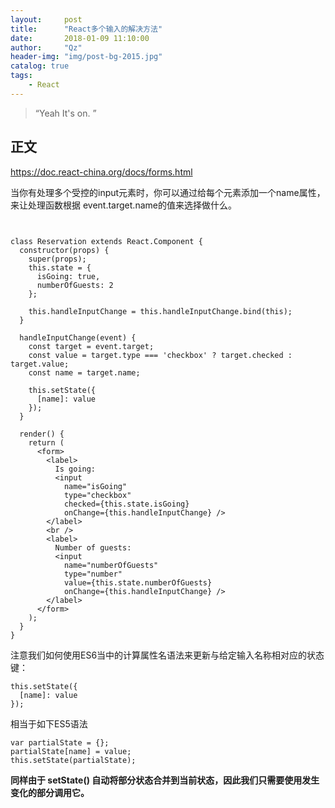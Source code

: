 ```yaml
---
layout:     post
title:      "React多个输入的解决方法"
date:       2018-01-09 11:10:00
author:     "Qz"
header-img: "img/post-bg-2015.jpg"
catalog: true
tags:
    - React
---
```


> “Yeah It's on. ”


## 正文

https://doc.react-china.org/docs/forms.html

当你有处理多个受控的input元素时，你可以通过给每个元素添加一个name属性，来让处理函数根据 event.target.name的值来选择做什么。

```


class Reservation extends React.Component {
  constructor(props) {
    super(props);
    this.state = {
      isGoing: true,
      numberOfGuests: 2
    };

    this.handleInputChange = this.handleInputChange.bind(this);
  }

  handleInputChange(event) {
    const target = event.target;
    const value = target.type === 'checkbox' ? target.checked : target.value;
    const name = target.name;

    this.setState({
      [name]: value
    });
  }

  render() {
    return (
      <form>
        <label>
          Is going:
          <input
            name="isGoing"
            type="checkbox"
            checked={this.state.isGoing}
            onChange={this.handleInputChange} />
        </label>
        <br />
        <label>
          Number of guests:
          <input
            name="numberOfGuests"
            type="number"
            value={this.state.numberOfGuests}
            onChange={this.handleInputChange} />
        </label>
      </form>
    );
  }
}
```


注意我们如何使用ES6当中的计算属性名语法来更新与给定输入名称相对应的状态键：

```
this.setState({
  [name]: value
});
```

相当于如下ES5语法

```
var partialState = {};
partialState[name] = value;
this.setState(partialState);
```

**同样由于 setState() 自动将部分状态合并到当前状态，因此我们只需要使用发生变化的部分调用它。**














